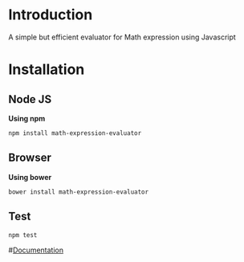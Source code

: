 # Introduction
A simple but efficient evaluator for Math expression using Javascript
# Installation
## Node JS
 **Using npm** 

    npm install math-expression-evaluator

## Browser
 **Using bower**

    bower install math-expression-evaluator

## Test

    npm test

#[Documentation](http://ankit31894.github.io/math-expression-evaluator/)